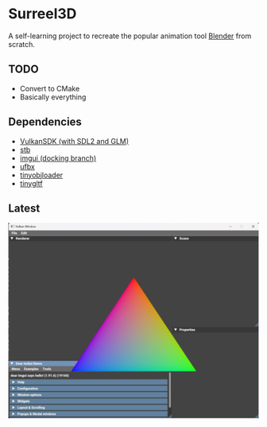 # Surreel3D
A self-learning project to recreate the popular animation tool [Blender](https://www.blender.org/) from scratch. 

## TODO
* Convert to CMake
* Basically everything

## Dependencies
* [VulkanSDK (with SDL2 and GLM)](https://www.lunarg.com/vulkan-sdk/)
* [stb](https://github.com/nothings/stb)
* [imgui (docking branch)](https://github.com/ocornut/imgui/tree/docking)
* [ufbx](https://github.com/ufbx/ufbx)
* [tinyobjloader](https://github.com/tinyobjloader/tinyobjloader)
* [tinygltf](https://github.com/syoyo/tinygltf)

## Latest
![latest](./images/latest.png)
